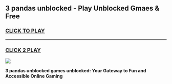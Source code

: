 
## 3 pandas unblocked - Play Unblocked Gmaes & Free
<h3>
<a href="https://news.freeplayer.one?title=3_pandas_unblocked&ref=16F">CLICK TO PLAY</a></h3>
<hr>

<h3>
<a href="https://news.freeplayer.one?title=3_pandas_unblocked&ref=16F">CLICK 2 PLAY</a>
  
</h3>

<a href="https://news.freeplayer.one?title=3_pandas_unblocked&ref=16F/"><img src="https://clearcache.store/games.png"></a>


**3 pandas unblocked games unblocked: Your Gateway to Fun and Accessible Online Gaming**
